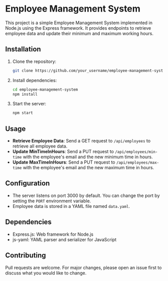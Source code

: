 # Employee Management System

This project is a simple Employee Management System implemented in Node.js using the Express framework. It provides endpoints to retrieve employee data and update their minimum and maximum working hours.

## Installation

1. Clone the repository:

    ```bash
    git clone https://github.com/your_username/employee-management-system.git
    ```

2. Install dependencies:

    ```bash
    cd employee-management-system
    npm install
    ```

3. Start the server:

    ```bash
    npm start
    ```

## Usage

- **Retrieve Employee Data**: Send a GET request to `/api/employees` to retrieve all employee data.
- **Update MinTimeInHours**: Send a PUT request to `/api/employees/min-time` with the employee's email and the new minimum time in hours.
- **Update MaxTimeInHours**: Send a PUT request to `/api/employees/max-time` with the employee's email and the new maximum time in hours.

## Configuration

- The server listens on port 3000 by default. You can change the port by setting the `PORT` environment variable.
- Employee data is stored in a YAML file named `data.yaml`.

## Dependencies

- Express.js: Web framework for Node.js
- js-yaml: YAML parser and serializer for JavaScript

## Contributing

Pull requests are welcome. For major changes, please open an issue first to discuss what you would like to change.
